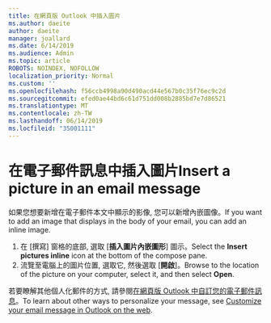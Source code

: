 ```yaml
---
title: 在網頁版 Outlook 中插入圖片
ms.author: daeite
author: daeite
manager: joallard
ms.date: 6/14/2019
ms.audience: Admin
ms.topic: article
ROBOTS: NOINDEX, NOFOLLOW
localization_priority: Normal
ms.custom: ''
ms.openlocfilehash: f56ccb4998a90d490acd44e567b0c35f76ec9c2d
ms.sourcegitcommit: efed0ae44bd6c61d751dd008b2885bd7e7d86521
ms.translationtype: MT
ms.contentlocale: zh-TW
ms.lasthandoff: 06/14/2019
ms.locfileid: "35001111"
---
```

# <a name="insert-a-picture-in-an-email-message"></a><span data-ttu-id="4bcb5-102">在電子郵件訊息中插入圖片</span><span class="sxs-lookup"><span data-stu-id="4bcb5-102">Insert a picture in an email message</span></span>

<span data-ttu-id="4bcb5-103">如果您想要新增在電子郵件本文中顯示的影像, 您可以新增內嵌圖像。</span><span class="sxs-lookup"><span data-stu-id="4bcb5-103">If you want to add an image that displays in the body of your email, you can add an inline image.</span></span>

1. <span data-ttu-id="4bcb5-104">在 [撰寫] 窗格的底部, 選取 [**插入圖片內嵌圖形**] 圖示。</span><span class="sxs-lookup"><span data-stu-id="4bcb5-104">Select the **Insert pictures inline** icon at the bottom of the compose pane.</span></span>
1. <span data-ttu-id="4bcb5-105">流覽至電腦上的圖片位置, 選取它, 然後選取 [**開啟**]。</span><span class="sxs-lookup"><span data-stu-id="4bcb5-105">Browse to the location of the picture on your computer, select it, and then select **Open**.</span></span>

<span data-ttu-id="4bcb5-106">若要瞭解其他個人化郵件的方式, 請參閱[在網頁版 Outlook 中自訂您的電子郵件訊息](https://support.office.com/article/079442eb-6b41-4ff5-b6e0-a83d3967ac41)。</span><span class="sxs-lookup"><span data-stu-id="4bcb5-106">To learn about other ways to personalize your message, see [Customize your email message in Outlook on the web](https://support.office.com/article/079442eb-6b41-4ff5-b6e0-a83d3967ac41).</span></span>
